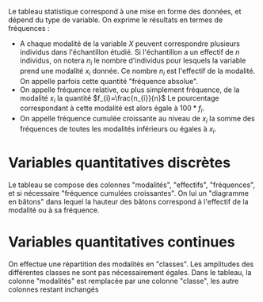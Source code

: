 Le tableau statistique correspond à une mise en forme des données, et dépend du type de variable. On exprime le résultats en termes de fréquences :

- A chaque modalité de la variable $X$ peuvent correspondre plusieurs individus dans l'échantillon étudié.
  Si l'échantillon a un effectif de $n$ individus, on notera $n_i$ le nombre d'individus pour lesquels la variable prend une modalité $x_i$ donnée. Ce nombre $n_{i}$ est l'effectif de la modalité. On appelle parfois cette quantité "fréquence absolue".
- On appelle fréquence relative, ou plus simplement fréquence, de la modalité $x_i$ la quantité $f_{i}=\frac{n_{i}}{n}$
  Le pourcentage correspondant à cette modalité est alors égale à $100 * f_{i}$.
- On appelle fréquence cumulée croissante au niveau de $x_{i}$ la somme des fréquences de toutes les modalités inférieurs ou égales à $x_i$.

# Variables quantitatives discrètes

Le tableau se compose des colonnes "modalités", "effectifs", "fréquences", et si nécessaire "fréquence cumulées croissantes". On lui un "diagramme en bâtons" dans lequel la hauteur des bâtons correspond à l'effectif de la modalité ou à sa fréquence.

# Variables quantitatives continues

On effectue une répartition des modalités en "classes". Les amplitudes des différentes classes ne sont pas nécessairement égales. Dans le tableau, la colonne "modalités" est remplacée par une colonne "classe", les autre colonnes restant inchangés